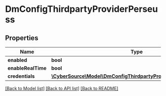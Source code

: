 # DmConfigThirdpartyProviderPerseuss

## Properties
Name | Type | Description | Notes
------------ | ------------- | ------------- | -------------
**enabled** | **bool** |  | [optional] 
**enableRealTime** | **bool** |  | [optional] 
**credentials** | [**\CyberSource\Model\DmConfigThirdpartyProviderAccurintCredentials**](DmConfigThirdpartyProviderAccurintCredentials.md) |  | [optional] 

[[Back to Model list]](../README.md#documentation-for-models) [[Back to API list]](../README.md#documentation-for-api-endpoints) [[Back to README]](../README.md)


